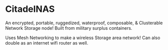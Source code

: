 # CitadelNAS
An encrypted, portable, ruggedized, waterproof, composable, &amp; Clusterable Network Storage node! Built from military surplus containers.

Uses Mesh Networking to make a wireless Storage area network!
Can also double as an internet wifi router as well.
